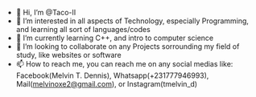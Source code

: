 - 👋 Hi, I’m @Taco-II
- 👀 I’m interested in all aspects of Technology, especially Programming, and learning all sort of languages/codes
- 🌱 I’m currently learning C++, and intro to computer science
- 💞️ I’m looking to collaborate on any Projects sorrounding my field of study, like websites or software
- 📫 How to reach me, you can reach me on any social medias like: Facebook(Melvin T. Dennis), Whatsapp(+231777946993), Mail(melvinoxe2@gmail.com), or Instagram(tmelvin_d)

<!---
Taco-II/Taco-II is a ✨ special ✨ repository because its `README.md` (this file) appears on your GitHub profile.
You can click the Preview link to take a look at your changes.
--->
